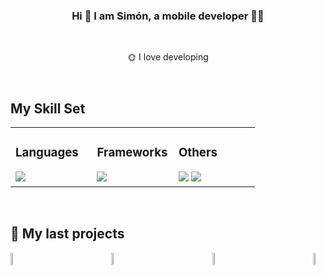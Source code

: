 ### <div align="center">Hi 👋 I am Simón, a mobile developer 👨‍💻</div>  

<br/>

<div align="center">
 
 🌞 I love developing


 </div>


<br/>

## My Skill Set  
<table><tr><td valign="top" width="33%">


### Languages  
<div align="left">
    <img src="https://skillicons.dev/icons?i=swift,kotlin,java,c,python,cpp" />
</div>

</td><td valign="top" width="33%">


### Frameworks  
<div align="left">
    <img src="https://skillicons.dev/icons?i=apple,androidstudio,django,spring,dotnet" /><br>
</div>

</td><td valign="top" width="33%">



### Others  
<div align="left">
    <img src="https://skillicons.dev/icons?i=mysql,mongodb,sqlite,postgres,azure,aws" />
      <img src="https://skillicons.dev/icons?i=git,github,postman,figma,bitbucket" />
</div>

</td></tr></table>  

<br/>

## 📘 My last projects

<div style="display: flex; justify-content: space-between; align-items: center;">
    <a href="https://github.com/siimondv/Lingua-Guess">
        <img width="25%" src="https://github.com/user-attachments/assets/8f0b71a6-e62f-4000-baed-b0f6cd53d6a5">
    </a>
    <a href="https://github.com/siimondv/QuizApp">
        <img width="25%" src="https://github.com/user-attachments/assets/a75e9092-2582-46d8-9aea-06c7bdd6bb1e">
    </a>
 <a href="https://github.com/siimondv/TwitterGithubApp">
        <img width="25%" src="https://github.com/user-attachments/assets/291ab5e4-9a32-43c8-a29b-75ea6b4516d4">
    </a>
    <a href="https://github.com/siimondv/WeatherApp">
        <img width="25%" src="https://github.com/user-attachments/assets/8eb7e31c-9b2d-47bc-9bd8-a184a2858d82">
    </a>
</div>





